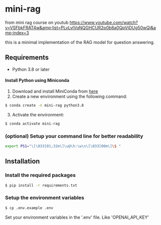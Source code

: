 # mini-rag
from mini rag course on youtub https://www.youtube.com/watch?v=VSFbkFRAT4w&amp;list=PLvLvlVqNQGHCUR2p0b8a0QpVjDUg50wQj&amp;index=3

this is a minimal implementation of the RAG model for question
answering.

## Requirements

- Python 3.8 or later

#### Install Python using Miniconda

1) Download and install MiniConda from [here](https://www.anaconda.com/docs/getting-started/miniconda/install#linux-terminal-installer)
2) Create a new environment using the following command:
```bash
$ conda create -n mini-rag python3.8
```
3) Activate the environment:
```bash
$ conda activate mini-rag
```
### (optional) Setup your command line for better readability

```bash
export PS1="\[\033[01;32m\]\u@\h:\w\n\[\033[00m\]\$ "
```

## Installation

### Install the required packages

```bash
$ pip install -r requirements.txt 
```

### Setup the environment variables

```bash
$ cp .env.example .env
```

Set your environment variables in the '.env' file. Like 'OPENAI_API_KEY'
